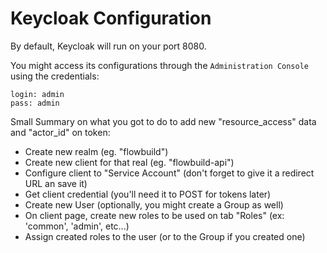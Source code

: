 # Keycloak Configuration

By default, Keycloak will run on your port 8080.

You might access its configurations through the ```Administration Console``` using the credentials:

```
login: admin
pass: admin
```

Small Summary on what you got to do to add new "resource_access" data and "actor_id" on token:
* Create new realm (eg. "flowbuild")
* Create new client for that real (eg. "flowbuild-api")
* Configure client to "Service Account" (don't forget to give it a redirect URL an save it)
* Get client credential (you'll need it to POST for tokens later)
* Create new User (optionally, you might create a Group as well)
* On client page, create new roles to be used on tab "Roles" (ex: 'common', 'admin', etc...)
* Assign created roles to the user (or to the Group if you created one)